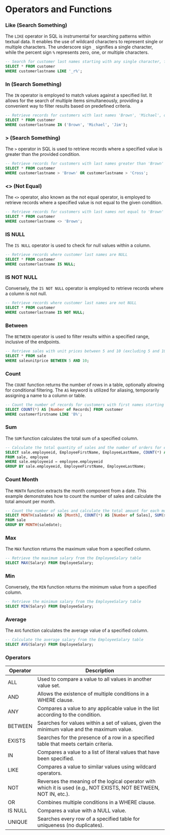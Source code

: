 # Operators and Functions

### **Like (Search Something)**

The `LIKE` operator in SQL is instrumental for searching patterns within textual data. It enables the use of wildcard characters to represent single or multiple characters. The underscore sign `_` signifies a single character, while the percent sign `%` represents zero, one, or multiple characters.

```sql
-- Search for customer last names starting with any single character, followed by 'r'
SELECT * FROM customer
WHERE customerlastname LIKE '_r%';
```

### **In (Search Something)**

The `IN` operator is employed to match values against a specified list. It allows for the search of multiple items simultaneously, providing a convenient way to filter results based on predefined criteria.

```sql
-- Retrieve records for customers with last names 'Brown', 'Michael', or 'Jim'
SELECT * FROM customer
WHERE customerlastname IN ('Brown', 'Michael', 'Jim');
```

### **> (Search Something)**

The `>` operator in SQL is used to retrieve records where a specified value is greater than the provided condition.

```sql
-- Retrieve records for customers with last names greater than 'Brown' or 'Cross'
SELECT * FROM customer
WHERE customerlastname > 'Brown' OR customerlastname > 'Cross';
```

### **<> (Not Equal)**

The `<>` operator, also known as the not equal operator, is employed to retrieve records where a specified value is not equal to the given condition.

```sql
-- Retrieve records for customers with last names not equal to 'Brown'
SELECT * FROM customer
WHERE customerlastname <> 'Brown';
```

### **IS NULL**

The `IS NULL` operator is used to check for null values within a column.

```sql
-- Retrieve records where customer last names are NULL
SELECT * FROM customer
WHERE customerlastname IS NULL;
```

### **IS NOT NULL**

Conversely, the `IS NOT NULL` operator is employed to retrieve records where a column is not null.

```sql
-- Retrieve records where customer last names are not NULL
SELECT * FROM customer
WHERE customerlastname IS NOT NULL;
```

### **Between**

The `BETWEEN` operator is used to filter results within a specified range, inclusive of the endpoints.

```sql
-- Retrieve sales with unit prices between 5 and 10 (excluding 5 and 10)
SELECT * FROM sale
WHERE saleunitprice BETWEEN 5 AND 10;
```

### **Count**

The `COUNT` function returns the number of rows in a table, optionally allowing for conditional filtering. The `AS` keyword is utilized for aliasing, temporarily assigning a name to a column or table.

```sql
-- Count the number of records for customers with first names starting with 'B'
SELECT COUNT(*) AS [Number of Records] FROM customer
WHERE customerfirstname LIKE 'B%';
```

### **Sum**

The `SUM` function calculates the total sum of a specified column.

```sql
-- Calculate the total quantity of sales and the number of orders for each employee
SELECT sale.employeeid, EmployeeFirstName, EmployeeLastName, COUNT(*) AS [Number of Orders], SUM(salequantity) AS [Total Quantity]
FROM sale, employee
WHERE sale.employeeid = employee.employeeid
GROUP BY sale.employeeid, EmployeeFirstName, EmployeeLastName;
```

### **Count Month**

The `MONTH` function extracts the month component from a date. This example demonstrates how to count the number of sales and calculate the total amount per month.

```sql
-- Count the number of sales and calculate the total amount for each month
SELECT MONTH(saledate) AS [Month], COUNT(*) AS [Number of Sales], SUM(salequantity * saleunitprice) AS [Total Amount]
FROM sale
GROUP BY MONTH(saledate);
```

### **Max**

The `MAX` function returns the maximum value from a specified column.

```sql
-- Retrieve the maximum salary from the EmployeeSalary table
SELECT MAX(Salary) FROM EmployeeSalary;
```

### **Min**

Conversely, the `MIN` function returns the minimum value from a specified column.

```sql
-- Retrieve the minimum salary from the EmployeeSalary table
SELECT MIN(Salary) FROM EmployeeSalary;
```

### **Average**

The `AVG` function calculates the average value of a specified column.

```sql
-- Calculate the average salary from the EmployeeSalary table
SELECT AVG(Salary) FROM EmployeeSalary;
```

### Operators

| Operator | Description                                                                                                       |
| -------- | ----------------------------------------------------------------------------------------------------------------- |
| ALL      | Used to compare a value to all values in another value set.                                                       |
| AND      | Allows the existence of multiple conditions in a WHERE clause.                                                    |
| ANY      | Compares a value to any applicable value in the list according to the condition.                                  |
| BETWEEN  | Searches for values within a set of values, given the minimum value and the maximum value.                        |
| EXISTS   | Searches for the presence of a row in a specified table that meets certain criteria.                              |
| IN       | Compares a value to a list of literal values that have been specified.                                            |
| LIKE     | Compares a value to similar values using wildcard operators.                                                      |
| NOT      | Reverses the meaning of the logical operator with which it is used (e.g., NOT EXISTS, NOT BETWEEN, NOT IN, etc.). |
| OR       | Combines multiple conditions in a WHERE clause.                                                                   |
| IS NULL  | Compares a value with a NULL value.                                                                               |
| UNIQUE   | Searches every row of a specified table for uniqueness (no duplicates).                                           |
